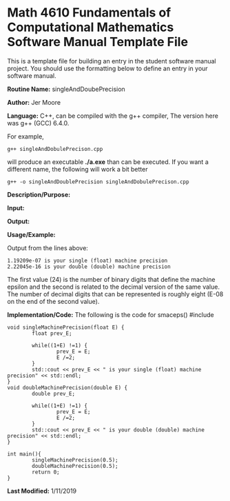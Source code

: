 # Math 4610 Fundamentals of Computational Mathematics Software Manual Template File
This is a template file for building an entry in the student software manual project. You should use the formatting below to
define an entry in your software manual.

**Routine Name:**           singleAndDoubePrecision

**Author:** Jer Moore

**Language:** C++, can be compiled with the g++ compiler, The version here was g++ (GCC) 6.4.0.

For example,

    g++ singleAndDobulePrecison.cpp

will produce an executable **./a.exe** than can be executed. If you want a different name, the following will work a bit
better

    g++ -o singleAndDoublePrecision singleAndDobulePrecison.cpp

**Description/Purpose:** 

**Input:** 

**Output:** 

**Usage/Example:**

Output from the lines above:

    1.19209e-07 is your single (float) machine precision
    2.22045e-16 is your double (double) machine precision

The first value (24) is the number of binary digits that define the machine epsilon and the second is related to the
decimal version of the same value. The number of decimal digits that can be represented is roughly eight (E-08 on the
end of the second value).

**Implementation/Code:** The following is the code for smaceps()
    #include<iostream>

    void singleMachinePrecision(float E) {
            float prev_E;

            while((1+E) !=1) {
                    prev_E = E;
                    E /=2;
            }
            std::cout << prev_E << " is your single (float) machine precision" << std::endl;
    }
    void doubleMachinePrecision(double E) {
            double prev_E;

            while((1+E) !=1) {
                    prev_E = E;
                    E /=2;
            }
            std::cout << prev_E << " is your double (double) machine precision" << std::endl;
    }

    int main(){
            singleMachinePrecision(0.5);
            doubleMachinePrecision(0.5);
            return 0;
    }


**Last Modified:** 1/11/2019
